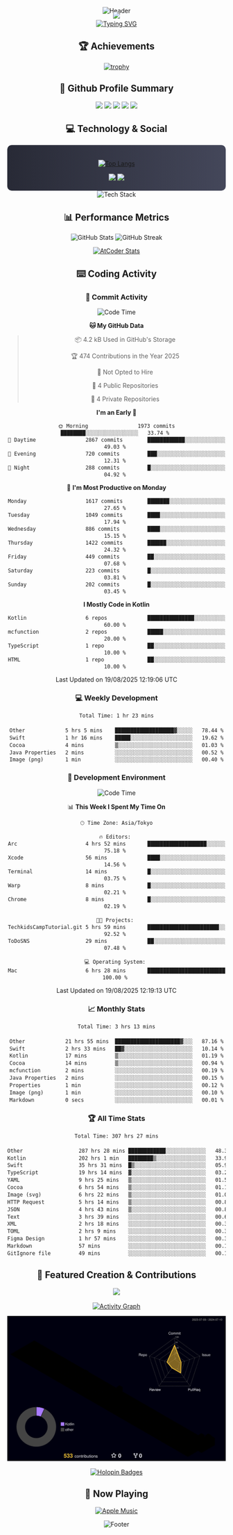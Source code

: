 <div align="center">
  
![Header](https://capsule-render.vercel.app/api?type=waving&color=gradient&customColorList=12&height=300&section=header&text=Welcome%20to%20Batapii's%20Universe&fontSize=50&animation=fadeIn&fontAlignY=40&desc=Android%20Developer%20|%20Kotlin%20LOVE%20)

<div style="margin-top: -20px;">
  <img src="https://readme-typing-svg.herokuapp.com/?lines=Crafting+Android+Experiences;Building+Tomorrow's+Apps+Today;Always+Learning,+Always+Growing&font=Fira%20Code&center=true&width=440&height=45&color=f75c7e&vCenter=true&size=22&pause=1000">
</div>

<a href="https://git.io/typing-svg">
  <img src="https://readme-typing-svg.demolab.com?font=Fira+Code&weight=600&size=28&duration=4000&pause=1000&center=true&vCenter=true&width=800&lines=Hey+there!+I'm+Batapii+%F0%9F%91%8B;Android+Developer+from+Japan+%F0%9F%87%AF%F0%9F%87%B5" alt="Typing SVG" />
</a>

## 🏆 Achievements

[![trophy](https://github-profile-trophy.vercel.app/?username=batapii&theme=onestar&no-frame=true&no-bg=true&column=8&rank=SECRET,SSS,SS,S,AAA,AA,A,B,C,?&margin-w=10&margin-h=10)](https://github.com/ryo-ma/github-profile-trophy)

## 🎯 Github Profile Summary

<div align="center">
  <img src="http://github-profile-summary-cards.vercel.app/api/cards/profile-details?username=batapii&theme=radical" />
  <img src="http://github-profile-summary-cards.vercel.app/api/cards/repos-per-language?username=batapii&theme=radical" />
  <img src="http://github-profile-summary-cards.vercel.app/api/cards/most-commit-language?username=batapii&theme=radical" />
  <img src="http://github-profile-summary-cards.vercel.app/api/cards/stats?username=batapii&theme=radical" />
  <img src="http://github-profile-summary-cards.vercel.app/api/cards/productive-time?username=batapii&theme=radical" />
</div>

## 💻 Technology & Social

<div align="center" style="background: linear-gradient(to right, #282A36, #44475A); padding: 20px; border-radius: 10px;">

[![Top Langs](https://github-readme-stats.vercel.app/api/top-langs/?username=batapii
)](https://github.com/anuraghazra/github-readme-stats)

<div style="margin-top: 15px">
<a href="https://github.com/batapii"><img src="https://img.shields.io/github/followers/batapii?style=for-the-badge&logo=github&label=Follow&color=ff6e96&labelColor=282A36"/></a>
<a href="https://twitter.com/batapii3939"><img src="https://img.shields.io/twitter/follow/batapii?style=for-the-badge&logo=twitter&color=1DA1F2&labelColor=282A36&label= Twitter"/></a>
</div>

</div>

<div align="center">
<img src="https://github-readme-tech-stack.vercel.app/api/cards?title=Tech+Stack&align=center&titleAlign=center&fontSize=20&lineHeight=10&lineCount=4&theme=github_dark&width=800&bg=%230D1117&badge=%23161B22&border=%2321262D&titleColor=%2358A6FF&line1=kotlin%2Ckotlin%2C0095D5%3Bandroid%2Candroid%2C00ff00%3Bjetpackcompose%2Cjetpack%2C4285F4%3B&line2=swift%2Cswift%2CFA7343%3Bfirebase%2Cfirebase%2CFFCA28%3Bgithub%2Cgithub%2C181717%3B&line3=typescript%2Ctypescript%2C3178C6%3Bgraphql%2Cgraphql%2CE10098%3Bsupabase%2Csupabase%2C3FCF8E%3B&line4=gradle%2Cgradle%2C02303A%3Bgitkraken%2Cgitkraken%2C179287%3Bpostman%2Cpostman%2CFF6C37%3B" alt="Tech Stack" />
</div>



## 📊 Performance Metrics

<div align="center">

![GitHub Stats](https://github-readme-stats.vercel.app/api?username=batapii&show_icons=true&theme=radical&hide_border=true&bg_color=0D1117)
![GitHub Streak](https://github-readme-streak-stats.herokuapp.com/?user=batapii&theme=radical&hide_border=true&background=0D1117)

[![AtCoder Stats](https://atcoder-readme-stats.vercel.app/stats/batapii3939?theme=dark&show_history=5&width=495)](https://github.com/iwbc-mzk/atcoder-readme-stats)

</div>

## ⌨️ Coding Activity

### 🌟 Commit Activity
<!--START_SECTION:commit-stats-->
![Code Time](http://img.shields.io/badge/Code%20Time-594%20hrs%2055%20mins-blue)

**🐱 My GitHub Data** 

> 📦 4.2 kB Used in GitHub's Storage 
 > 
> 🏆 474 Contributions in the Year 2025
 > 
> 🚫 Not Opted to Hire
 > 
> 📜 4 Public Repositories 
 > 
> 🔑 4 Private Repositories 
 > 
**I'm an Early 🐤** 

```text
🌞 Morning                1973 commits        ████████░░░░░░░░░░░░░░░░░   33.74 % 
🌆 Daytime                2867 commits        ████████████░░░░░░░░░░░░░   49.03 % 
🌃 Evening                720 commits         ███░░░░░░░░░░░░░░░░░░░░░░   12.31 % 
🌙 Night                  288 commits         █░░░░░░░░░░░░░░░░░░░░░░░░   04.92 % 
```
📅 **I'm Most Productive on Monday** 

```text
Monday                   1617 commits        ███████░░░░░░░░░░░░░░░░░░   27.65 % 
Tuesday                  1049 commits        ████░░░░░░░░░░░░░░░░░░░░░   17.94 % 
Wednesday                886 commits         ████░░░░░░░░░░░░░░░░░░░░░   15.15 % 
Thursday                 1422 commits        ██████░░░░░░░░░░░░░░░░░░░   24.32 % 
Friday                   449 commits         ██░░░░░░░░░░░░░░░░░░░░░░░   07.68 % 
Saturday                 223 commits         █░░░░░░░░░░░░░░░░░░░░░░░░   03.81 % 
Sunday                   202 commits         █░░░░░░░░░░░░░░░░░░░░░░░░   03.45 % 
```


**I Mostly Code in Kotlin** 

```text
Kotlin                   6 repos             ███████████████░░░░░░░░░░   60.00 % 
mcfunction               2 repos             █████░░░░░░░░░░░░░░░░░░░░   20.00 % 
TypeScript               1 repo              ██░░░░░░░░░░░░░░░░░░░░░░░   10.00 % 
HTML                     1 repo              ██░░░░░░░░░░░░░░░░░░░░░░░   10.00 % 
```




 Last Updated on 19/08/2025 12:19:06 UTC
<!--END_SECTION:commit-stats-->

### 💻 Weekly Development
<!--START_SECTION:wakatime-->

```txt
Total Time: 1 hr 23 mins

Other             5 hrs 5 mins    ███████████████████▓░░░░░   78.44 %
Swift             1 hr 16 mins    █████░░░░░░░░░░░░░░░░░░░░   19.62 %
Cocoa             4 mins          ▒░░░░░░░░░░░░░░░░░░░░░░░░   01.03 %
Java Properties   2 mins          ░░░░░░░░░░░░░░░░░░░░░░░░░   00.52 %
Image (png)       1 min           ░░░░░░░░░░░░░░░░░░░░░░░░░   00.40 %
```

<!--END_SECTION:wakatime-->

### 🔨 Development Environment
<!--START_SECTION:dev-stats-->
![Code Time](http://img.shields.io/badge/Code%20Time-594%20hrs%2055%20mins-blue)

📊 **This Week I Spent My Time On** 

```text
🕑︎ Time Zone: Asia/Tokyo

🔥 Editors: 
Arc                      4 hrs 52 mins       ███████████████████░░░░░░   75.18 % 
Xcode                    56 mins             ████░░░░░░░░░░░░░░░░░░░░░   14.56 % 
Terminal                 14 mins             █░░░░░░░░░░░░░░░░░░░░░░░░   03.75 % 
Warp                     8 mins              █░░░░░░░░░░░░░░░░░░░░░░░░   02.21 % 
Chrome                   8 mins              █░░░░░░░░░░░░░░░░░░░░░░░░   02.19 % 

🐱‍💻 Projects: 
TechkidsCampTutorial.git 5 hrs 59 mins       ███████████████████████░░   92.52 % 
ToDoSNS                  29 mins             ██░░░░░░░░░░░░░░░░░░░░░░░   07.48 % 

💻 Operating System: 
Mac                      6 hrs 28 mins       █████████████████████████   100.00 % 
```


 Last Updated on 19/08/2025 12:19:13 UTC
<!--END_SECTION:dev-stats-->

### 📈 Monthly Stats
<!--START_SECTION:wakamonth-->

```txt
Total Time: 3 hrs 13 mins

Other             21 hrs 55 mins  █████████████████████▓░░░   87.16 %
Swift             2 hrs 33 mins   ██▓░░░░░░░░░░░░░░░░░░░░░░   10.14 %
Kotlin            17 mins         ▒░░░░░░░░░░░░░░░░░░░░░░░░   01.19 %
Cocoa             14 mins         ▒░░░░░░░░░░░░░░░░░░░░░░░░   00.94 %
mcfunction        2 mins          ░░░░░░░░░░░░░░░░░░░░░░░░░   00.19 %
Java Properties   2 mins          ░░░░░░░░░░░░░░░░░░░░░░░░░   00.15 %
Properties        1 min           ░░░░░░░░░░░░░░░░░░░░░░░░░   00.12 %
Image (png)       1 min           ░░░░░░░░░░░░░░░░░░░░░░░░░   00.10 %
Markdown          0 secs          ░░░░░░░░░░░░░░░░░░░░░░░░░   00.01 %
```

<!--END_SECTION:wakamonth-->

### 🏆 All Time Stats
<!--START_SECTION:wakaalltime-->

```txt
Total Time: 307 hrs 27 mins

Other                  287 hrs 28 mins ████████████░░░░░░░░░░░░░   48.32 %
Kotlin                 202 hrs 1 min   ████████▒░░░░░░░░░░░░░░░░   33.96 %
Swift                  35 hrs 31 mins  █▒░░░░░░░░░░░░░░░░░░░░░░░   05.97 %
TypeScript             19 hrs 14 mins  ▓░░░░░░░░░░░░░░░░░░░░░░░░   03.23 %
YAML                   9 hrs 25 mins   ▒░░░░░░░░░░░░░░░░░░░░░░░░   01.58 %
Cocoa                  6 hrs 54 mins   ▒░░░░░░░░░░░░░░░░░░░░░░░░   01.16 %
Image (svg)            6 hrs 22 mins   ▒░░░░░░░░░░░░░░░░░░░░░░░░   01.07 %
HTTP Request           5 hrs 14 mins   ▒░░░░░░░░░░░░░░░░░░░░░░░░   00.88 %
JSON                   4 hrs 43 mins   ▒░░░░░░░░░░░░░░░░░░░░░░░░   00.80 %
Text                   3 hrs 39 mins   ░░░░░░░░░░░░░░░░░░░░░░░░░   00.61 %
XML                    2 hrs 18 mins   ░░░░░░░░░░░░░░░░░░░░░░░░░   00.39 %
TOML                   2 hrs 9 mins    ░░░░░░░░░░░░░░░░░░░░░░░░░   00.36 %
Figma Design           1 hr 57 mins    ░░░░░░░░░░░░░░░░░░░░░░░░░   00.33 %
Markdown               57 mins         ░░░░░░░░░░░░░░░░░░░░░░░░░   00.16 %
GitIgnore file         49 mins         ░░░░░░░░░░░░░░░░░░░░░░░░░   00.14 %
```

<!--END_SECTION:wakaalltime-->


## 🌟 Featured Creation & Contributions

<div align="center">
  <a href="https://github.com/batapii/ToDoSNS">
    <img src="https://github-readme-stats.vercel.app/api/pin/?username=batapii&repo=ToDoSNS&theme=radical&hide_border=true&bg_color=0D1117" />
  </a>

[![Activity Graph](https://github-readme-activity-graph.vercel.app/graph?username=batapii&custom_title=Contribution%20Graph&hide_border=true&theme=radical&bg_color=0D1117)](https://github.com/ashutosh00710/github-readme-activity-graph)

![3D Contrib](./profile-3d-contrib/profile-night-rainbow.svg)

[![Holopin Badges](https://holopin.me/batapii)](https://holopin.io/@batapii)

</div>

## 🎵 Now Playing

<div align="center">
  
[![Apple Music](https://music-profile.rayriffy.com/theme/dark.svg?uid=001005.6598667d2ffd4a10a4f429edd0ba24c4.1156)](https://github.com/rayriffy/apple-music-github-profile)

</div>

![Footer](https://capsule-render.vercel.app/api?type=waving&color=gradient&customColorList=12&height=100&section=footer)

</div>
